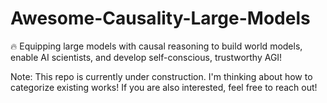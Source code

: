 # Awesome-Causality-Large-Models
🔥 Equipping large models with causal reasoning to build world models, enable AI scientists, and develop self-conscious, trustworthy AGI!

Note: This repo is currently under construction. I'm thinking about how to categorize existing works! If you are also interested, feel free to reach out!
